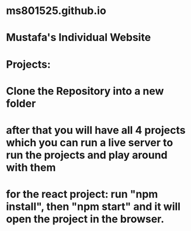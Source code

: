 # ms801525.github.io

# Mustafa's Individual Website


# Projects:
# Clone the Repository into a new folder
# after that you will have all 4 projects which you can run a live server to run the projects and play around with them
# for the react project: run "npm install", then "npm start" and it will open the project in the browser.
